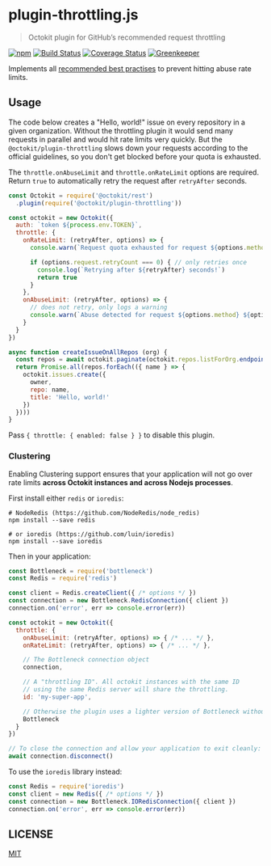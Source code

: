 # plugin-throttling.js

> Octokit plugin for GitHub’s recommended request throttling

[![npm](https://img.shields.io/npm/v/@octokit/plugin-throttling.svg)](https://www.npmjs.com/package/@octokit/plugin-throttling)
[![Build Status](https://travis-ci.com/octokit/plugin-throttling.js.svg)](https://travis-ci.com/octokit/plugin-throttling.js)
[![Coverage Status](https://img.shields.io/coveralls/github/octokit/plugin-throttling.js.svg)](https://coveralls.io/github/octokit/plugin-throttling.js)
[![Greenkeeper](https://badges.greenkeeper.io/octokit/plugin-throttling.js.svg)](https://greenkeeper.io/)

Implements all [recommended best practises](https://developer.github.com/v3/guides/best-practices-for-integrators/) to prevent hitting abuse rate limits.

## Usage

The code below creates a "Hello, world!" issue on every repository in a given organization. Without the throttling plugin it would send many requests in parallel and would hit rate limits very quickly. But the `@octokit/plugin-throttling` slows down your requests according to the official guidelines, so you don't get blocked before your quota is exhausted.

The `throttle.onAbuseLimit` and `throttle.onRateLimit` options are required. Return `true` to automatically retry the request after `retryAfter` seconds.

```js
const Octokit = require('@octokit/rest')
  .plugin(require('@octokit/plugin-throttling'))

const octokit = new Octokit({
  auth: `token ${process.env.TOKEN}`,
  throttle: {
    onRateLimit: (retryAfter, options) => {
      console.warn(`Request quota exhausted for request ${options.method} ${options.url}`)

      if (options.request.retryCount === 0) { // only retries once
        console.log(`Retrying after ${retryAfter} seconds!`)
        return true
      }
    },
    onAbuseLimit: (retryAfter, options) => {
      // does not retry, only logs a warning
      console.warn(`Abuse detected for request ${options.method} ${options.url}`)
    }
  }
})

async function createIssueOnAllRepos (org) {
  const repos = await octokit.paginate(octokit.repos.listForOrg.endpoint({ org }))
  return Promise.all(repos.forEach(({ name } => {
    octokit.issues.create({
      owner,
      repo: name,
      title: 'Hello, world!'
    })
  })))
}
```

Pass `{ throttle: { enabled: false } }` to disable this plugin.

### Clustering

Enabling Clustering support ensures that your application will not go over rate limits **across Octokit instances and across Nodejs processes**.

First install either `redis` or `ioredis`:
```
# NodeRedis (https://github.com/NodeRedis/node_redis)
npm install --save redis

# or ioredis (https://github.com/luin/ioredis)
npm install --save ioredis
```

Then in your application:
```js
const Bottleneck = require('bottleneck')
const Redis = require('redis')

const client = Redis.createClient({ /* options */ })
const connection = new Bottleneck.RedisConnection({ client })
connection.on('error', err => console.error(err))

const octokit = new Octokit({
  throttle: {
    onAbuseLimit: (retryAfter, options) => { /* ... */ },
    onRateLimit: (retryAfter, options) => { /* ... */ },

    // The Bottleneck connection object
    connection,

    // A "throttling ID". All octokit instances with the same ID
    // using the same Redis server will share the throttling.
    id: 'my-super-app',

    // Otherwise the plugin uses a lighter version of Bottleneck without Redis support
    Bottleneck
  }
})

// To close the connection and allow your application to exit cleanly:
await connection.disconnect()
```

To use the `ioredis` library instead:
```js
const Redis = require('ioredis')
const client = new Redis({ /* options */ })
const connection = new Bottleneck.IORedisConnection({ client })
connection.on('error', err => console.error(err))
```

## LICENSE

[MIT](LICENSE)

